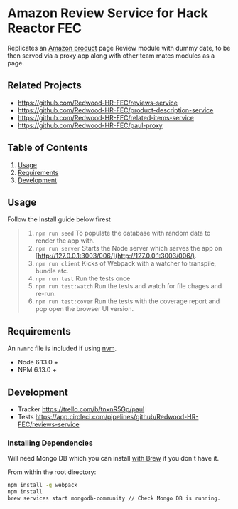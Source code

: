 # Amazon Review Service for Hack Reactor FEC

Replicates an [Amazon product](https://www.amazon.com/dp/B07NXDPLJ9/ref=smi_www_rco2_go_smi_8217842112) page Review module with dummy date, to be then served via a proxy app along with other team mates modules as a page.


## Related Projects

  - https://github.com/Redwood-HR-FEC/reviews-service
  - https://github.com/Redwood-HR-FEC/product-description-service
  - https://github.com/Redwood-HR-FEC/related-items-service
  - https://github.com/Redwood-HR-FEC/paul-proxy

## Table of Contents

1. [Usage](#usage)
1. [Requirements](#requirements)
1. [Development](#development)

## Usage

Follow the Install guide below firest
> 1. `npm run seed` To populate the database with random data to render the app with.
> 1. `npm run server` Starts the Node server which serves the app on [http://127.0.0.1:3003/006/](http://127.0.0.1:3003/006/).
> 1. `npm run client` Kicks of Webpack with a watcher to transpile, bundle etc.
> 1. `npm run test` Run the tests once
> 1. `npm run test:watch` Run the tests and watch for file chages and re-run.
> 1. `npm run test:cover` Run the tests with the coverage report and pop open the browser UI version.

## Requirements

An `nvmrc` file is included if using [nvm](https://github.com/creationix/nvm).

- Node 6.13.0 +
- NPM 6.13.0 +

## Development

- Tracker https://trello.com/b/tnxnR5Gp/paul
- Tests https://app.circleci.com/pipelines/github/Redwood-HR-FEC/reviews-service

### Installing Dependencies

Will need Mongo DB which you can install [with Brew](https://www.mongodb.com/blog/post/mongodbs-official-brew-tap-now-open-and-flowing) if you don't have it.

From within the root directory:

```sh
npm install -g webpack
npm install
brew services start mongodb-community // Check Mongo DB is running. 

```

